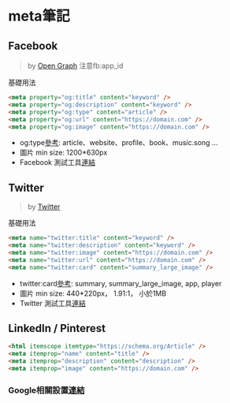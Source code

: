 # meta筆記

## Facebook
>by [Open Graph](https://ogp.me/)
>注意fb:app_id

基礎用法
```html
<meta property="og:title" content="keyword" />
<meta property="og:description" content="keyword" />
<meta property="og:type" content="article" />
<meta property="og:url" content="https://domain.com" />
<meta property="og:image" content="https://domain.com" />
```

* og:type[參考](https://ogp.me/#types): article、website、profile、book、music.song ...
* 圖片 min size: 1200*630px
* Facebook 測試工具[連結](https://developers.facebook.com/tools/debug/)

## Twitter
>by [Twitter](https://developer.twitter.com/en/docs/twitter-for-websites/cards/overview/markup)

基礎用法
```html
<meta name="twitter:title" content="keyword" />
<meta name="twitter:description" content="keyword" />
<meta name="twitter:image" content="https://domain.com" />
<meta name="twitter:url" content="https://domain.com" />
<meta name="twitter:card" content="summary_large_image" />
```

* twitter:card[參考](https://developer.twitter.com/en/docs/twitter-for-websites/cards/guides/getting-started): summary, summary_large_image, app, player
* 圖片 min size: 440*220px， 1.91:1， 小於1MB
* Twitter 測試工具[連結](https://twitter.com/i/flow/login?input_flow_data=%7B%22requested_variant%22%3A%22eyJyZWRpcmVjdF9hZnRlcl9sb2dpbiI6Imh0dHBzOi8vY2FyZHMtZGV2LnR3aXR0ZXIuY29tL3ZhbGlkYXRvciJ9%22%7D)

## LinkedIn / Pinterest

```html
<html itemscope itemtype="https://schema.org/Article" />
<meta itemprop="name" content="title" />
<meta itemprop="description" content="description" />
<meta itemprop="image" content="https://domain.com" />
```

### Google相關設置[連結](https://developers.google.com/search/docs/crawling-indexing/special-tags?hl=zh-tw)
